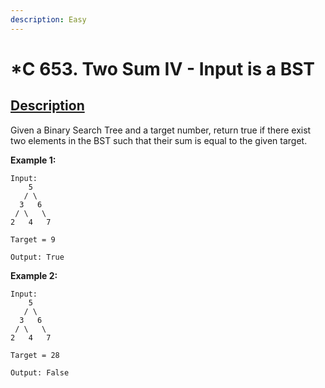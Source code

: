 ```yaml
---
description: Easy
---
```


# \*C 653. Two Sum IV - Input is a BST

## [Description](https://leetcode.com/problems/two-sum-iv-input-is-a-bst/)

Given a Binary Search Tree and a target number, return true if there exist two elements in the BST such that their sum is equal to the given target.

**Example 1:**

```text
Input: 
    5
   / \
  3   6
 / \   \
2   4   7

Target = 9

Output: True
```

**Example 2:**

```text
Input: 
    5
   / \
  3   6
 / \   \
2   4   7

Target = 28

Output: False
```

